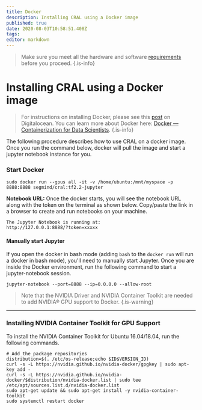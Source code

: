 ```yaml
---
title: Docker
description: Installing CRAL using a Docker image
published: true
date: 2020-08-03T10:58:51.408Z
tags: 
editor: markdown
---
```


> Make sure you meet all the hardware and software [requirements](/install/requirements) before you proceed.
{.is-info}
# Installing CRAL using a Docker image

>For instructions on installing Docker, please see this [post](https://www.digitalocean.com/community/tutorials/how-to-install-and-use-docker-on-ubuntu-18-04) on Digitalocean. You can learn more about Docker here: [Docker — Containerization for Data Scientists](https://medium.com/towards-artificial-intelligence/docker-container-and-data-scientist-bae208ce8268).
{.is-info}

The following procedure describes how to use CRAL on a docker image. Once you run the command below, docker will pull the image and start a jupyter notebook instance for you. 

### Start Docker
```
sudo docker run --gpus all -it -v /home/ubuntu:/mnt/myspace -p 8888:8888 segmind/cral:tf2.2-jupyter
```

**Notebook URL:** Once the docker starts, you will see the notebook URL along with the token on the terminal as shown below. Copy/paste the link in a browser to create and run notebooks on your machine.

```
The Jupyter Notebook is running at:
http://127.0.0.1:8888/?token=xxxxx
```


#### Manually start Jupyter
If you open the docker in bash mode (adding `bash` to the `docker run` will run a docker in bash mode), you'll need to manually start Jupyter. Once you are inside the Docker environment, run the following command to start a jupyter-notebook session.
```
jupyter-notebook --port=8888 --ip=0.0.0.0 --allow-root
```


> Note that the NVIDIA Driver and NVIDIA Container Toolkit are needed to add NVIDIA® GPU support to Docker.
{.is-warning}

---

### Installing NVIDIA Container Toolkit for GPU Support
To install the NVIDIA Container Toolkit for Ubuntu 16.04/18.04, run the following commands.

```
# Add the package repositories
distribution=$(. /etc/os-release;echo $ID$VERSION_ID)
curl -s -L https://nvidia.github.io/nvidia-docker/gpgkey | sudo apt-key add -
curl -s -L https://nvidia.github.io/nvidia-docker/$distribution/nvidia-docker.list | sudo tee /etc/apt/sources.list.d/nvidia-docker.list
sudo apt-get update && sudo apt-get install -y nvidia-container-toolkit
sudo systemctl restart docker
```
